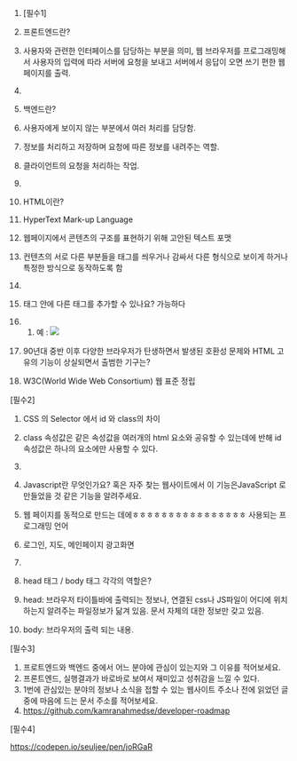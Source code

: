 1. [필수1]

2. 프론트엔드란?

3. 사용자와 관련한 인터페이스를 담당하는 부분을 의미, 웹 브라우저를 프로그래밍해서 사용자의 입력에 따라 서버에 요청을 보내고 서버에서 응답이 오면 쓰기 편한 웹페이지를 출력.

4. 

5. 백엔드란?

6. 사용자에게 보이지 않는 부분에서 여러 처리를 담당함.

7. 정보를 처리하고 저장하며 요청에 따른 정보를 내려주는 역할.

8. 클라이언트의 요청을 처리하는 작업.

9. 

10. HTML이란?

11. HyperText Mark-up Language

12. 웹페이지에서 콘텐츠의 구조를 표현하기 위해 고안된 텍스트 포맷

13. 컨텐츠의 서로 다른 부분들을 태그를 씌우거나 감싸서 다른 형식으로 보이게 하거나 특정한 방식으로 동작하도록 함

14. 

15. 태그 안에 다른 태그를 추가할 수 있나요? 가능하다

16. 1. 예 : <a href="https://www.naver.com"><img src=”/button/button1.png”></a>

17. 90년대 중반 이후 다양한 브라우저가 탄생하면서 발생된 호환성 문제와 HTML 고유의 기능이 상실되면서 출범한 기구는?

18. W3C(World Wide Web Consortium) 웹 표준 정립



[필수2]

1. CSS 의 Selector 에서 id 와 class의 차이
2.  class 속성값은 같은 속성값을 여러개의 html 요소와 공유할 수 있는데에 반해 id 속성값은 하나의 요소에만 사용할 수 있다.
3. 
4. Javascript란 무엇인가요? 혹은 자주 찾는 웹사이트에서 이 기능은JavaScript 로 만들었을 것 같은 기능을 알려주세요.
5. 웹 페이지를 동적으로 만드는 데에ㅎㅎㅎㅎㅎㅎㅎㅎㅎㅎㅎㅎㅎㅎㅎㅎ 사용되는 프로그래밍 언어
6. 로그인,  지도, 메인페이지 광고화면
7. 

1. head 태그 / body 태그 각각의 역할은?
2. head:  브라우저 타이틀바에 출력되는 정보나, 연결된 css나 JS파일이 어디에 위치하는지 알려주는 파일정보가 닮겨 있음. 문서 자체의 대한 정보만 갖고 있음.
3. body: 브라우저의 출력 되는 내용.



[필수3]

1. 프로트엔드와 백엔드 중에서 어느 분야에 관심이 있는지와 그 이유를 적어보세요.
2. 프론트엔드, 실행결과가 바로바로 보여서 재미있고 성취감을 느낄 수 있다.
3. 1번에 관심있는 분야의 정보나 소식을 접할 수 있는 웹사이트 주소나 전에 읽었던 글 중에 마음에 드는 문서 주소를 적어보세요. 
4. <https://github.com/kamranahmedse/developer-roadmap>



[필수4]

<https://codepen.io/seuljee/pen/joRGaR>



